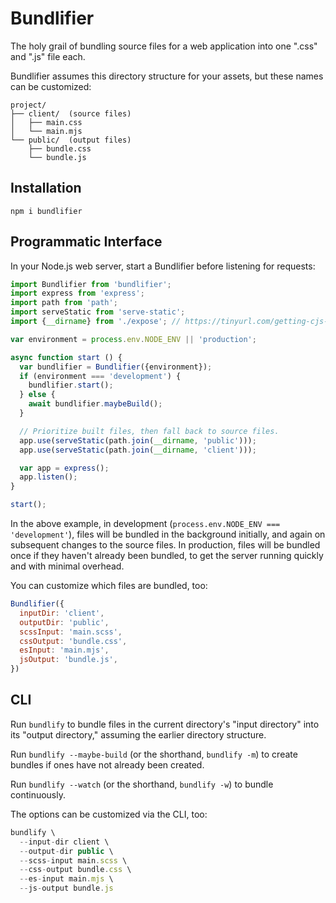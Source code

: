 # Bundlifier

The holy grail of bundling source files for a web application into one ".css" and ".js" file each.

Bundlifier assumes this directory structure for your assets, but these names can be customized:

```
project/
├── client/  (source files)
│   ├── main.css
│   └── main.mjs
└── public/  (output files)
    ├── bundle.css
    └── bundle.js
```

## Installation

```
npm i bundlifier
```

## Programmatic Interface

In your Node.js web server, start a Bundlifier before listening for requests:

```js
import Bundlifier from 'bundlifier';
import express from 'express';
import path from 'path';
import serveStatic from 'serve-static';
import {__dirname} from './expose'; // https://tinyurl.com/getting-cjs-variables

var environment = process.env.NODE_ENV || 'production';

async function start () {
  var bundlifier = Bundlifier({environment});
  if (environment === 'development') {
    bundlifier.start();
  } else {
    await bundlifier.maybeBuild();
  }

  // Prioritize built files, then fall back to source files.
  app.use(serveStatic(path.join(__dirname, 'public')));
  app.use(serveStatic(path.join(__dirname, 'client')));

  var app = express();
  app.listen();
}

start();
```

In the above example, in development (`process.env.NODE_ENV === 'development'`), files will be bundled in the background initially, and again on subsequent changes to the source files.  In production, files will be bundled once if they haven't already been bundled, to get the server running quickly and with minimal overhead.

You can customize which files are bundled, too:

```js
Bundlifier({
  inputDir: 'client',
  outputDir: 'public',
  scssInput: 'main.scss',
  cssOutput: 'bundle.css',
  esInput: 'main.mjs',
  jsOutput: 'bundle.js',
})
```

## CLI

Run `bundlify` to bundle files in the current directory's "input directory" into its "output directory," assuming the earlier directory structure.

Run `bundlify --maybe-build` (or the shorthand, `bundlify -m`) to create bundles if ones have not already been created.

Run `bundlify --watch` (or the shorthand, `bundlify -w`) to bundle continuously.

The options can be customized via the CLI, too:

```js
bundlify \
  --input-dir client \
  --output-dir public \
  --scss-input main.scss \
  --css-output bundle.css \
  --es-input main.mjs \
  --js-output bundle.js
```
